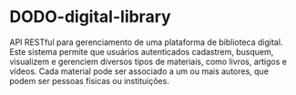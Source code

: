 # DODO-digital-library
API RESTful para gerenciamento de uma plataforma de biblioteca digital. Este sistema permite que usuários autenticados cadastrem, busquem, visualizem e gerenciem diversos tipos de materiais, como livros, artigos e vídeos. Cada material pode ser associado a um ou mais autores, que podem ser pessoas físicas ou instituições.
